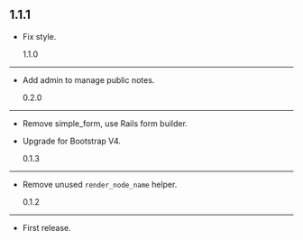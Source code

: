## 1.1.1

- Fix style.

  1.1.0

---

- Add admin to manage public notes.

  0.2.0

---

- Remove simple_form, use Rails form builder.
- Upgrade for Bootstrap V4.

  0.1.3

---

- Remove unused `render_node_name` helper.

  0.1.2

---

- First release.
